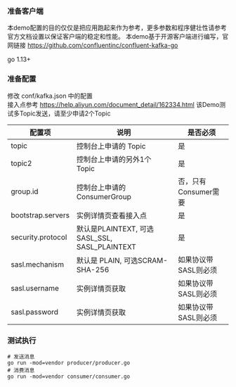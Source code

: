 ### 准备客户端
本demo配置的目的仅仅是把应用跑起来作为参考，更多参数和程序健壮性请参考官方文档设置以保证客户端的稳定和性能。
本demo基于开源客户端进行编写，官网链接 https://github.com/confluentinc/confluent-kafka-go 

go 1.13+

### 准备配置
修改 conf/kafka.json 中的配置   
接入点参考 https://help.aliyun.com/document_detail/162334.html
该Demo测试多Topic发送，请至少申请2个Topic

| 配置项 | 说明 |  是否必须 |
| --- | --- | --- |
| topic | 控制台上申请的 Topic | 是
| topic2 | 控制台上申请的另外1个 Topic | 是
| group.id | 控制台上申请的 ConsumerGroup | 否，只有Consumer需要 |
| bootstrap.servers | 实例详情页查看接入点 | 是 |
| security.protocol | 默认是PLAINTEXT, 可选SASL_SSL, SASL_PLAINTEXT | 是 |
| sasl.mechanism | 默认是 PLAIN, 可选SCRAM-SHA-256 | 如果协议带SASL则必须 |
| sasl.username | 实例详情页获取 | 如果协议带SASL则必须 |
| sasl.password | 实例详情页获取 | 如果协议带SASL则必须 |

### 测试执行
```
# 发送消息
go run -mod=vendor producer/producer.go
# 消费消息
go run -mod=vendor consumer/consumer.go
```


